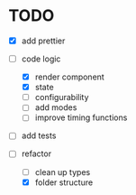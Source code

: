 # TODO

* [X] add prettier
* [ ] code logic
    * [X] render component 
    * [X] state
    * [ ] configurability 
    * [ ] add modes
    * [ ] improve timing functions

* [ ] add tests

* [ ] refactor 
    * [ ] clean up types
    * [X] folder structure
